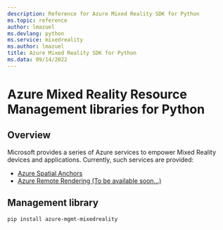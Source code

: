 ```yaml
---
description: Reference for Azure Mixed Reality SDK for Python
ms.topic: reference
author: lmazuel
ms.devlang: python
ms.service: mixedreality
ms.author: lmazuel
title: Azure Mixed Reality SDK for Python
ms.data: 09/14/2022
---
```

# Azure Mixed Reality Resource Management libraries for Python

## Overview

Microsoft provides a series of Azure services to empower Mixed Reality devices and applications. Currently, such services are provided:

* [Azure Spatial Anchors](https://azure.microsoft.com/en-us/services/spatial-anchors/)
* [Azure Remote Rendering (To be available soon...)](https://azure.microsoft.com/en-us/services/remote-rendering/)

## Management library
```bash
pip install azure-mgmt-mixedreality
```